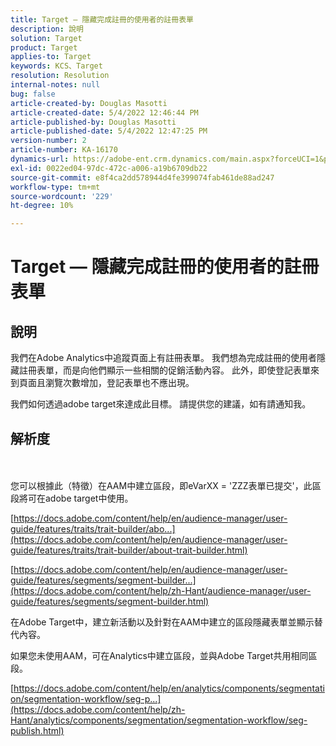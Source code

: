 ```yaml
---
title: Target — 隱藏完成註冊的使用者的註冊表單
description: 說明
solution: Target
product: Target
applies-to: Target
keywords: KCS、Target
resolution: Resolution
internal-notes: null
bug: false
article-created-by: Douglas Masotti
article-created-date: 5/4/2022 12:46:44 PM
article-published-by: Douglas Masotti
article-published-date: 5/4/2022 12:47:25 PM
version-number: 2
article-number: KA-16170
dynamics-url: https://adobe-ent.crm.dynamics.com/main.aspx?forceUCI=1&pagetype=entityrecord&etn=knowledgearticle&id=6049f73b-a8cb-ec11-a7b6-6045bd00d7cd
exl-id: 0022ed04-97dc-472c-a006-a19b6709db22
source-git-commit: e8f4ca2dd578944d4fe399074fab461de88ad247
workflow-type: tm+mt
source-wordcount: '229'
ht-degree: 10%

---
```


# Target — 隱藏完成註冊的使用者的註冊表單

## 說明


我們在Adobe Analytics中追蹤頁面上有註冊表單。 我們想為完成註冊的使用者隱藏註冊表單，而是向他們顯示一些相關的促銷活動內容。 此外，即使登記表單來到頁面且瀏覽次數增加，登記表單也不應出現。

我們如何透過adobe target來達成此目標。 請提供您的建議，如有請通知我。


## 解析度

 <br><br>
您可以根據此（特徵）在AAM中建立區段，即eVarXX = &#39;ZZZ表單已提交&#39;，此區段將可在adobe target中使用。

[https://docs.adobe.com/content/help/en/audience-manager/user-guide/features/traits/trait-builder/abo...](https://docs.adobe.com/content/help/en/audience-manager/user-guide/features/traits/trait-builder/about-trait-builder.html)

[https://docs.adobe.com/content/help/en/audience-manager/user-guide/features/segments/segment-builder...](https://docs.adobe.com/content/help/zh-Hant/audience-manager/user-guide/features/segments/segment-builder.html)

在Adobe Target中，建立新活動以及針對在AAM中建立的區段隱藏表單並顯示替代內容。



如果您未使用AAM，可在Analytics中建立區段，並與Adobe Target共用相同區段。

[https://docs.adobe.com/content/help/en/analytics/components/segmentation/segmentation-workflow/seg-p...](https://docs.adobe.com/content/help/zh-Hant/analytics/components/segmentation/segmentation-workflow/seg-publish.html)
